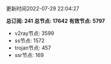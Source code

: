 更新时间2022-07-29 22:04:27

**总订阅: 241**
**总节点: 17642**
**有效节点: 5797**
- v2ray节点: 3599
- ss节点: 1572
- trojan节点: 457
- ssr节点: 169
